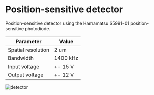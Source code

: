 # Position-sensitive detector

Position-sensitive detector using the Hamamatsu S5991-01 position-sensitive photodiode.

| Parameter | Value |
| --------- | ----- |
| Spatial resolution | 2 um |
| Bandwidth | 1400 kHz |
| Input voltage | +- 15 V |
| Output voltage | +- 12 V |

![detector](https://user-images.githubusercontent.com/1780466/95441337-51dbd480-095a-11eb-914f-43e80304216a.jpg)
